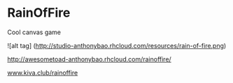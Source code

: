 # RainOfFire
Cool canvas game

![alt tag] (http://studio-anthonybao.rhcloud.com/resources/rain-of-fire.png)

http://awesometoad-anthonybao.rhcloud.com/rainoffire/

www.kiva.club/rainoffire
